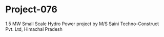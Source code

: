 # Project-076
1.5 MW Small Scale Hydro Power project by M/S Saini Techno-Construct Pvt. Ltd, Himachal Pradesh
